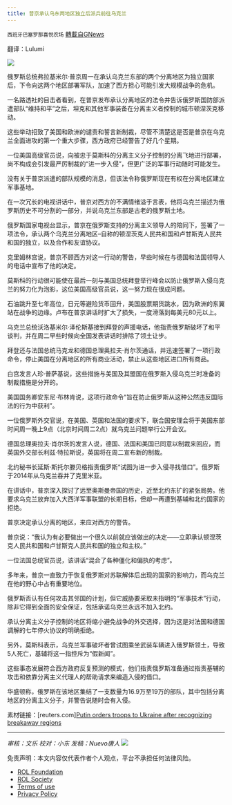 ```yaml
---
title: 普京承认乌东两地区独立后派兵前往乌克兰
---
```

`西班牙巴塞罗那喜悦农场` [轉載自GNews](https://gnews.org/zh-hans/2047596/)

翻译：Lulumi

![](https://assets.gnews.org/wp-content/uploads/2022/02/image-2051.png)

俄罗斯总统弗拉基米尔·普京周一在承认乌克兰东部的两个分离地区为独立国家后，下令向这两个地区部署军队，加速了西方担心可能引发大规模战争的危机。

一名路透社的目击者看到，在普京发布承认分离地区的法令并告诉俄罗斯国防部派遣部队“维持和平”之后，坦克和其他军事装备在分离主义者控制的城市顿涅茨克移动。

这些举动招致了美国和欧洲的谴责和誓言新制裁，尽管不清楚这是否是普京在乌克兰全面进攻的第一个重大步骤，西方政府已经警告了好几个星期。

一位美国高级官员说，向被忠于莫斯科的分离主义分子控制的分离飞地进行部署，尚不构成会引发最严厉制裁的“进一步入侵”，但更广泛的军事行动随时可能发生。

没有关于普京派遣的部队规模的消息，但该法令称俄罗斯现在有权在分离地区建立军事基地。

在一次冗长的电视讲话中，普京对西方的不满情绪溢于言表，他将乌克兰描述为俄罗斯历史不可分割的一部分，并说乌克兰东部是古老的俄罗斯土地。

俄罗斯国家电视台显示，普京在俄罗斯支持的分离主义领导人的陪同下，签署了一项法令，承认两个乌克兰分离地区–自称的顿涅茨克人民共和国和卢甘斯克人民共和国的独立，以及合作和友谊协议。

克里姆林宫说，普京不顾西方对这一行动的警告，早些时候在与德国和法国领导人的电话中宣布了他的决定。

莫斯科的行动很可能使在最后一刻与美国总统拜登举行峰会以防止俄罗斯入侵乌克兰的努力化为泡影，这位美国高级官员说，这一努力现在很成问题。

石油跳升至七年高位，日元等避险货币回升，美国股票期货跳水，因为欧洲的东翼站在战争的边缘。卢布在普京讲话时扩大了损失，一度滑落到每美元80元以上。

乌克兰总统沃洛基米尔·泽伦斯基接到拜登的声援电话，他指责俄罗斯破坏了和平谈判，并在周二早些时候向全国发表讲话时排除了领土让步。

拜登还与法国总统马克龙和德国总理奥拉夫·肖尔茨通话，并迅速签署了一项行政命令，停止美国在分离地区的所有商业活动，禁止从这些地区进口所有商品。

白宫发言人珍·普萨基说，这些措施与美国及其盟国在俄罗斯入侵乌克兰时准备的制裁措施是分开的。

美国国务卿安东尼·布林肯说，这项行政命令“旨在防止俄罗斯从这种公然违反国际法的行为中获利”。

一位俄罗斯外交官说，在美国、英国和法国的要求下，联合国安理会将于美国东部时间周一晚上9点（北京时间周二2点）就乌克兰问题举行公开会议。

德国总理奥拉夫·肖尔茨的发言人说，德国、法国和美国已同意以制裁来回应，而英国外交部长利兹·特拉斯说，英国将在周二宣布新的制裁。

北约秘书长延斯·斯托尔滕贝格指责俄罗斯“试图为进一步入侵寻找借口”。俄罗斯于2014年从乌克兰吞并了克里米亚。

在讲话中，普京深入探讨了远至奥斯曼帝国的历史，近至北约东扩的紧张局势。他要求乌克兰放弃加入大西洋军事联盟的长期目标，但却一再遭到基辅和北约国家的拒绝。

普京决定承认分离的地区，来应对西方的警告。

普京说：“我认为有必要做出一个很久以前就应该做出的决定——立即承认顿涅茨克人民共和国和卢甘斯克人民共和国的独立和主权。”

一位法国总统官员说，该讲话“混合了各种僵化和偏执的考虑”。

多年来，普京一直致力于恢复俄罗斯对苏联解体后出现的国家的影响力，而乌克兰在他的野心中占有重要地位。

俄罗斯否认有任何攻击其邻国的计划，但它威胁要采取未指明的“军事技术”行动，除非它得到全面的安全保证，包括承诺乌克兰永远不加入北约。

承认分离主义分子控制的地区将缩小避免战争的外交选择，因为这是对法国和德国调解的七年停火协议的明确拒绝。

另外，莫斯科表示，乌克兰军事破坏者曾试图乘坐武装车辆进入俄罗斯领土，导致5人死亡，基辅将这一指控斥为“假新闻”。

这些事态发展符合西方政府反复预测的模式，他们指责俄罗斯准备通过指责基辅的攻击和依靠分离主义代理人的帮助请求来编造入侵的借口。

华盛顿称，俄罗斯在该地区集结了一支数量为16.9万至19万的部队，其中包括分离地区的分离主义分子，并警告说随时会有入侵。

素材链接：[reuters.com][Putin orders troops to Ukraine after recognizing breakaway regions](https://www.reuters.com/markets/europe/kremlin-says-no-concrete-plans-summit-with-biden-over-ukraine-2022-02-21/)

* * *

*审核：文乐
校对：小东
发稿：Nuevo唐人*
![](https://assets.gnews.org/wp-content/uploads/2022/02/西喜-6.jpeg)
 

免责声明：本文内容仅代表作者个人观点，平台不承担任何法律风险。

- [ROL Foundation](https://rolfoundation.org/)
- [ROL Society](https://rolsociety.org/)
- [Terms of use](https://gnews.org/terms-of-use-3/)
- [Privacy Policy](https://gnews.org/privacy-policy/)
